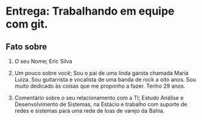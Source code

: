 # Entrega: Trabalhando em equipe com git.

## Fato sobre <EricSilvaSt>

1. O seu Nome; Eric Silva

2. Um pouco sobre você; Sou o pai de uma linda garota chamada Maria Luiza. Sou guitarrista e vocalista de uma banda de rock a oito anos. Sou muito dedicado às coisas que me proponho a fazer. Tenho 29 anos. 

3. Comentário sobre o seu relacionamento com a TI; Estudo Análise e Desenvolvimento de Sistemas, na Estácio e trabalho com suporte de redes e sistemas para uma rede de loas de varejo da Bahia.